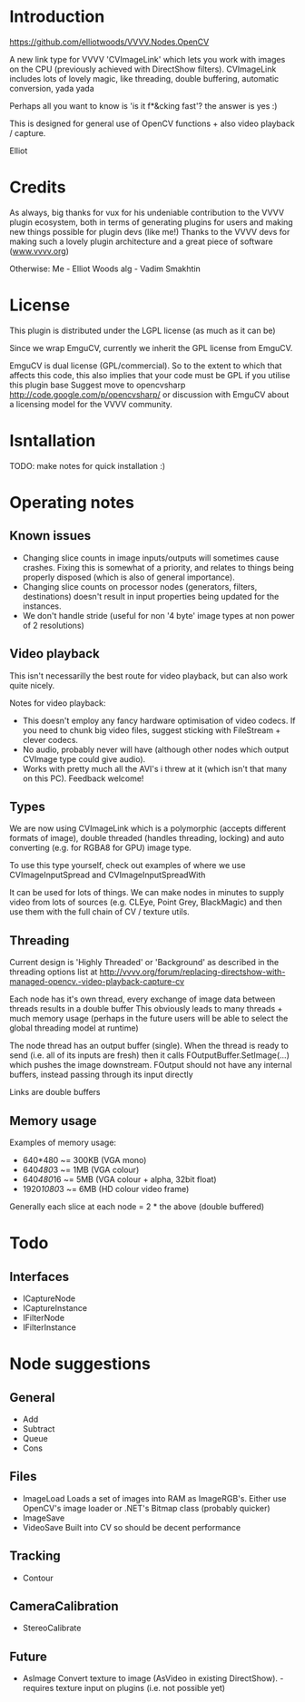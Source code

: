 Introduction
============
https://github.com/elliotwoods/VVVV.Nodes.OpenCV

A new link type for VVVV 'CVImageLink' which lets you work with images on the CPU (previously achieved with DirectShow filters).
CVImageLink includes lots of lovely magic, like threading, double buffering, automatic conversion, yada yada

Perhaps all you want to know is 'is it f*&cking fast'?
the answer is yes :)

This is designed for general use of OpenCV functions + also video playback / capture.

Elliot

Credits
=======
As always, big thanks for vux for his undeniable contribution to the VVVV plugin ecosystem, both in terms of generating plugins for users and making new things possible for plugin devs (like me!)
Thanks to the VVVV devs for making such a lovely plugin architecture and a great piece of software (www.vvvv.org)

Otherwise:
Me - Elliot Woods
alg - Vadim Smakhtin

License
=======
This plugin is distributed under the LGPL license (as much as it can be)

Since we wrap EmguCV, currently we inherit the GPL license from EmguCV.

EmguCV is dual license (GPL/commercial). So to the extent to which that affects this code, this also implies that your code must be GPL if you utilise this plugin base
Suggest move to opencvsharp http://code.google.com/p/opencvsharp/
or discussion with EmguCV about a licensing model for the VVVV community. 

Isntallation
============
TODO: make notes for quick installation :)

Operating notes
===============

Known issues
------------
* Changing slice counts in image inputs/outputs will sometimes cause crashes. Fixing this is somewhat of a priority, and relates to things being properly disposed (which is also of general importance).
* Changing slice counts on processor nodes (generators, filters, destinations) doesn't result in input properties being updated for the instances.
* We don't handle stride (useful for non '4 byte' image types at non power of 2 resolutions)


Video playback
--------------
This isn't necessarilly the best route for video playback, but can also work quite nicely.

Notes for video playback:

* This doesn't employ any fancy hardware optimisation of video codecs. If you need to chunk big video files, suggest sticking with FileStream + clever codecs.
* No audio, probably never will have (although other nodes which output CVImage type could give audio).
* Works with pretty much all the AVI's i threw at it (which isn't that many on this PC). Feedback welcome!


Types
-----
We are now using CVImageLink which is a polymorphic (accepts different formats of image), double threaded (handles threading, locking) and auto converting (e.g. for RGBA8 for GPU) image type.

To use this type yourself, check out examples of where we use CVImageInputSpread and CVImageInputSpreadWith<T>

It can be used for lots of things. We can make nodes in minutes to supply video from lots of sources (e.g. CLEye, Point Grey, BlackMagic) and then use them with the full chain of CV / texture utils.


Threading
---------
Current design is 'Highly Threaded' or 'Background' as described in the threading options list at
http://vvvv.org/forum/replacing-directshow-with-managed-opencv.-video-playback-capture-cv

Each node has it's own thread, every exchange of image data between threads results in a double buffer
This obviously leads to many threads + much memory usage (perhaps in the future users will be able to select the global threading model at runtime)

The node thread has an output buffer (single).
When the thread is ready to send (i.e. all of its inputs are fresh) then it calls FOutputBuffer.SetImage(...) which pushes the image downstream.
FOutput should not have any internal buffers, instead passing through its input directly

Links are double buffers


Memory usage
------------

Examples of memory usage:

* 640*480 ~= 300KB (VGA mono)
* 640*480*3 ~= 1MB (VGA colour)
* 640*480*16 ~= 5MB (VGA colour + alpha, 32bit float)
* 1920*1080*3 ~= 6MB (HD colour video frame)

Generally each slice at each node = 2 * the above (double buffered)

Todo
====

Interfaces
----------
* ICaptureNode
* ICaptureInstance
* IFilterNode
* IFilterInstance

Node suggestions
================

General
-------
* Add						
* Subtract	
* Queue
* Cons

Files
-----
* ImageLoad				Loads a set of images into RAM as ImageRGB's. Either use OpenCV's image loader or .NET's Bitmap class (probably quicker)
* ImageSave
* VideoSave				Built into CV so should be decent performance

Tracking
--------
* Contour

CameraCalibration
-----------------
* StereoCalibrate

Future
------
* AsImage				Convert texture to image (AsVideo in existing DirectShow). - requires texture input on plugins (i.e. not possible yet)

